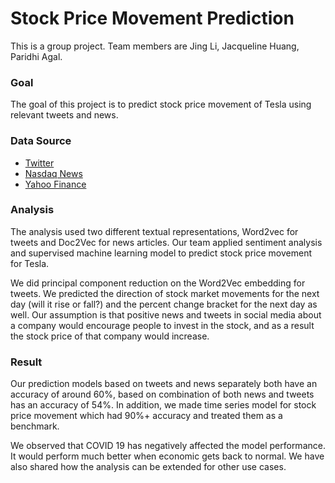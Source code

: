 # Stock Price Movement Prediction
This is a group project. Team members are Jing Li, Jacqueline Huang, Paridhi Agal.


### Goal
The goal of this project is to predict stock price movement of Tesla using relevant tweets and news.


### Data Source
- [Twitter](https://twitter.com/search?q=tesla&src=typed_query)
- [Nasdaq News](https://www.nasdaq.com/search?q=tesla&page=1&sort_by=relevant)
- [Yahoo Finance](https://finance.yahoo.com/quote/TSLA?p=TSLA&.tsrc=fin-srch)


### Analysis
The analysis used two different textual representations, Word2vec for tweets and Doc2Vec for news articles. Our team applied sentiment analysis and supervised machine learning model to predict stock price movement for Tesla.

We did principal component reduction on the Word2Vec embedding for tweets. We predicted the direction of stock market movements for the next day (will it rise or fall?) and the percent change bracket for the next day as well. Our assumption is that positive news and tweets in social media about a company would encourage people to invest in the stock, and as a result the stock price of that company would increase.


### Result
Our prediction models based on tweets and news separately both have an accuracy of around 60%, based on combination of both news and tweets has an accuracy of 54%. In addition, we made time series model for stock price movement which had 90%+ accuracy and treated them as a benchmark. 

We observed that COVID 19 has negatively affected the model performance. It would perform much better when economic gets back to normal. We have also shared how the analysis can be extended for other use cases.
